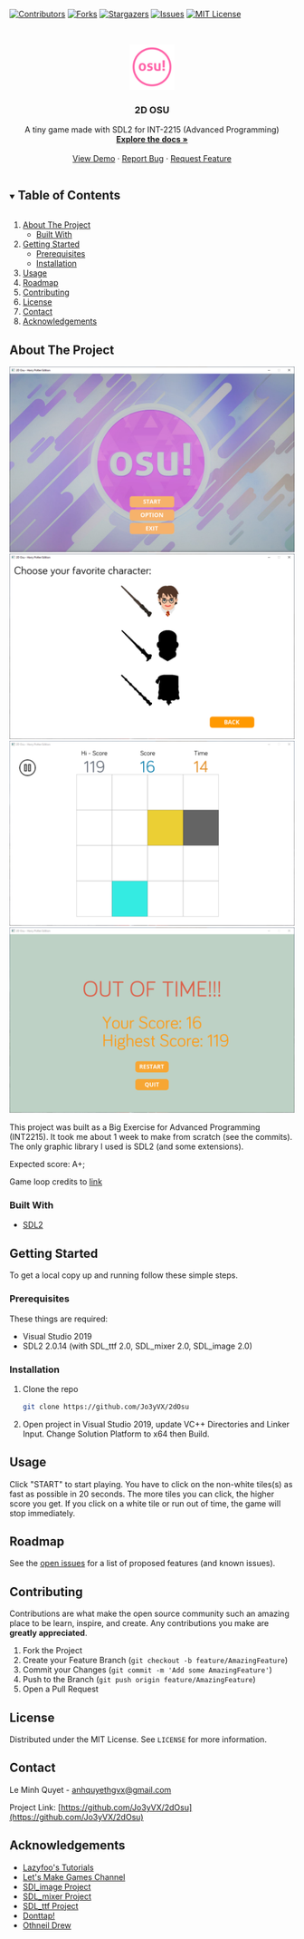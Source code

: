 [![Contributors][contributors-shield]][contributors-url]
[![Forks][forks-shield]][forks-url]
[![Stargazers][stars-shield]][stars-url]
[![Issues][issues-shield]][issues-url]
[![MIT License][license-shield]][license-url]


<!-- PROJECT LOGO -->
<br />
<p align="center">
  <a href="https://github.com/Jo3yVX/2dOsu">
    <img src="images/logo.png" alt="Logo" width="80" height="80">
  </a>

  <h3 align="center">2D OSU</h3>

  <p align="center">
    A tiny game made with SDL2 for INT-2215 (Advanced Programming)
    <br />
    <a href="https://github.com/Jo3yVX/2dOsu"><strong>Explore the docs »</strong></a>
    <br />
    <br />
    <a href="https://github.com/Jo3yVX/2dOsu">View Demo</a>
    ·
    <a href="https://github.com/Jo3yVX/2dOsu/issues">Report Bug</a>
    ·
    <a href="https://github.com/Jo3yVX/2dOsu/issues">Request Feature</a>
  </p>
</p>



<!-- TABLE OF CONTENTS -->
<details open="open">
  <summary><h2 style="display: inline-block">Table of Contents</h2></summary>
  <ol>
    <li>
      <a href="#about-the-project">About The Project</a>
      <ul>
        <li><a href="#built-with">Built With</a></li>
      </ul>
    </li>
    <li>
      <a href="#getting-started">Getting Started</a>
      <ul>
        <li><a href="#prerequisites">Prerequisites</a></li>
        <li><a href="#installation">Installation</a></li>
      </ul>
    </li>
    <li><a href="#usage">Usage</a></li>
    <li><a href="#roadmap">Roadmap</a></li>
    <li><a href="#contributing">Contributing</a></li>
    <li><a href="#license">License</a></li>
    <li><a href="#contact">Contact</a></li>
    <li><a href="#acknowledgements">Acknowledgements</a></li>
  </ol>
</details>



<!-- ABOUT THE PROJECT -->
## About The Project

[![INTRO][intro]](https://github.com/Jo3yVX/2dOsu)
[![OPTION][option]](https://github.com/Jo3yVX/2dOsu)
[![INGAME][ingame]](https://github.com/Jo3yVX/2dOsu)
[![ENDGAME][end]](https://github.com/Jo3yVX/2dOsu)

This project was built as a Big Exercise for Advanced Programming (INT2215). It took me about 1 week to make from scratch (see the commits). The only graphic library I used is SDL2 (and some extensions).

Expected score: A+;

Game loop credits to [link](https://www.youtube.com/watch?v=44tO977slsU&list=PLhfAbcv9cehhkG7ZQK0nfIGJC_C-wSLrx&index=3)

### Built With

* [SDL2](https://www.libsdl.org/download-2.0.php)


<!-- GETTING STARTED -->
## Getting Started

To get a local copy up and running follow these simple steps.

### Prerequisites

These things are required:
* Visual Studio 2019
* SDL2 2.0.14 (with SDL_ttf 2.0, SDL_mixer 2.0, SDL_image 2.0)

### Installation

1. Clone the repo
   ```sh
   git clone https://github.com/Jo3yVX/2dOsu
   ```
2. Open project in Visual Studio 2019, update VC++ Directories and Linker Input. Change Solution Platform to x64 then Build.


<!-- USAGE EXAMPLES -->
## Usage
Click "START" to start playing. You have to click on the non-white tiles(s) as fast as possible in 20 seconds. The more tiles you can click, the higher score you get.
If you click on a white tile or run out of time, the game will stop immediately.

<!-- ROADMAP -->
## Roadmap

See the [open issues](https://github.com/Jo3yVX/2dOsu/issues) for a list of proposed features (and known issues).



<!-- CONTRIBUTING -->
## Contributing

Contributions are what make the open source community such an amazing place to be learn, inspire, and create. Any contributions you make are **greatly appreciated**.

1. Fork the Project
2. Create your Feature Branch (`git checkout -b feature/AmazingFeature`)
3. Commit your Changes (`git commit -m 'Add some AmazingFeature'`)
4. Push to the Branch (`git push origin feature/AmazingFeature`)
5. Open a Pull Request



<!-- LICENSE -->
## License

Distributed under the MIT License. See `LICENSE` for more information.



<!-- CONTACT -->
## Contact

Le Minh Quyet  - anhquyethgvx@gmail.com

Project Link: [https://github.com/Jo3yVX/2dOsu](https://github.com/Jo3yVX/2dOsu)



<!-- ACKNOWLEDGEMENTS -->
## Acknowledgements

* [Lazyfoo's Tutorials](https://lazyfoo.net/tutorials/SDL/index.php)
* [Let's Make Games Channel](https://www.youtube.com/channel/UCAM9ZPgEIdeHAsmG50wqL1g)
* [SDl_image Project](https://www.libsdl.org/projects/SDL_image/)
* [SDL_mixer Project](https://www.libsdl.org/projects/SDL_mixer/)
* [SDL_ttf Project](https://www.libsdl.org/projects/SDL_ttf/)
* [Donttap!](http://www.donttap.com)
* [Othneil Drew](https://github.com/othneildrew/)

<!-- MARKDOWN LINKS & IMAGES -->
<!-- https://www.markdownguide.org/basic-syntax/#reference-style-links -->
[contributors-shield]: https://img.shields.io/github/contributors/Jo3yVX/2dOsu.svg?style=for-the-badge
[contributors-url]: https://github.com/Jo3yVX/2dOsu/graphs/contributors
[forks-shield]: https://img.shields.io/github/forks/Jo3yVX/2dOsu.svg?style=for-the-badge
[forks-url]: https://github.com/Jo3yVX/2dOsu/network/members
[stars-shield]: https://img.shields.io/github/stars/Jo3yVX/2dOsu.svg?style=for-the-badge
[stars-url]: https://github.com/Jo3yVX/2dOsu/stargazers
[issues-shield]: https://img.shields.io/github/issues/Jo3yVX/2dOsu.svg?style=for-the-badge
[issues-url]: https://github.com/Jo3yVX/2dOsu/issues
[license-url]: https://github.com/Jo3yVX/2dOsu/blob/main/LICENSE
[license-shield]: https://img.shields.io/github/license/Jo3yVX/2dOsu.svg?style=for-the-badge
[intro]: images/intro.png
[option]: images/character.png
[ingame]: images/ingame.png
[end]: images/end.png

